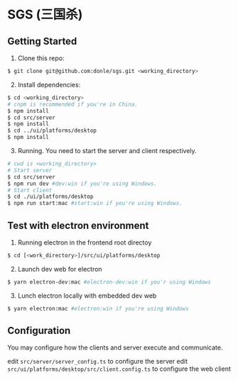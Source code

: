 # SGS (三国杀)

## Getting Started

1. Clone this repo:

```sh
$ git clone git@github.com:donle/sgs.git <working_directory>
```

2. Install dependencies:

```sh
$ cd <working_directory>
# cnpm is recommended if you're in China.
$ npm install
$ cd src/server
$ npm install
$ cd ../ui/platforms/desktop
$ npm install
```

3. Running. You need to start the server and client respectively.
```sh
# cwd is <working_directory>
# Start server
$ cd src/server
$ npm run dev #dev:win if you're using Windows.
# Start client
$ cd ./ui/platforms/desktop
$ npm run start:mac #start:win if you're using Windows.
```

## Test with electron environment

1. Running electron in the frontend root directoy
```sh
$ cd [<work_directory>]/src/ui/platforms/desktop
```

2. Launch dev web for electron
```sh
$ yarn electron-dev:mac #electron-dev:win if you'r using Windows
```

3. Lunch electron locally with embedded dev web
```sh
$ yarn electron:mac #electron:win if you're using Windows
```

## Configuration

You may configure how the clients and server execute and communicate.

edit `src/server/server_config.ts` to configure the server
edit `src/ui/platforms/desktop/src/client.config.ts` to configure the web client
